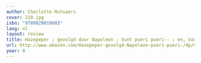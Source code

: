 ```yaml
---
author: Charlotte Mutsaers
cover: 210.jpg
isbn: "9789029019603"
lang: nl
layout: review
title: Hazepeper ; gevolgd door Napoleon ; Sunt pueri pueri-- ; en, Varia
url: http://www.amazon.com/Hazepeper-gevolgd-Napoleon-pueri-pueri-/dp/9029019603?SubscriptionId=0VMG0VFGBMRWVRA58R02&tag=ldvd-20&linkCode=xm2&camp=2025&creative=165953&creativeASIN=9029019603
year: 0
---
```


